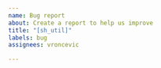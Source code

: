 ```yaml
---
name: Bug report
about: Create a report to help us improve
title: "[sh_util]"
labels: bug
assignees: vroncevic

---
```



